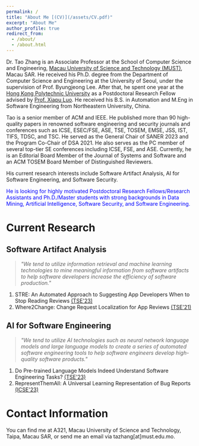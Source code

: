 ```yaml
---
permalink: /
title: "About Me [(CV)](/assets/CV.pdf)"
excerpt: "About Me"
author_profile: true
redirect_from: 
  - /about/
  - /about.html
---
```


Dr. Tao Zhang is an Associate Professor at the School of Computer Science and Engineering, [Macau University of Science and Technology (MUST)](https://www.must.edu.mo/en), Macau SAR. He received his Ph.D. degree from the Department of Computer Science and Engineering at the University of Seoul, under the supervision of Prof. Byungjeong Lee. After that, he spent one year at the [Hong Kong Polytechnic University](https://www.polyu.edu.hk/en/) as a Postdoctoral Research Fellow advised by [Prof. Xiapu Luo](https://www4.comp.polyu.edu.hk/~csxluo/). He received his B.S. in Automation and M.Eng in Software Engineering from Northeastern University, China.

Tao is a senior member of ACM and IEEE. He published more than 90 high-quality papers in renowned software engineering and security journals and conferences such as ICSE, ESEC/FSE, ASE, TSE, TOSEM, EMSE, JSS, IST, TIFS, TDSC, and TSC. He served as the General Chair of SANER 2023 and the Program Co-Chair of DSA 2021. He also serves as the PC member of several top-tier SE conferences including ICSE, FSE, and ASE. Currently, he is an Editorial Board Member of the Journal of Systems and Software and an ACM TOSEM Board Member of Distinguished Reviewers.

His current research interests include Software Artifact Analysis, AI for Software Engineering, and Software Security.

<font color=blue>He is looking for highly motivated Postdoctoral Research Fellows/Research Assistants and Ph.D./Master students with strong backgrounds in Data Mining, Artificial Intelligence, Software Security, and Software Engineering.</font> 


Current Research
======

Software Artifact Analysis
------
> *"We tend to utilize information retrieval and machine learning technologies to mine meaningful information from software artifacts to help software developers increase the efficiency of software production."*

1. STRE: An Automated Approach to Suggesting App Developers When to Stop Reading Reviews [(TSE'23)](/assets/TSE_2023d.pdf)
2. Where2Change: Change Request Localization for App Reviews [(TSE'21)](/assets/TSE_2021c.pdf)


AI for Software Engineering
------
> *"We tend to utilize AI technologies such as neural network language models and large language models to create a series of automated software engineering tools to help software engineers develop high-quality software products."*

1. Do Pre-trained Language Models Indeed Understand Software Engineering Tasks? [(TSE'23)](/assets/TSE_2023e.pdf)
2. RepresentThemAll: A Universal Learning Representation of Bug Reports [(ICSE'23)](/assets/ICSE_2023.pdf) 




Contact Information
======
You can find me at A321, Macau University of Science and Technology, Taipa, Macau SAR, or send me an email via tazhang[at]must.edu.mo.

